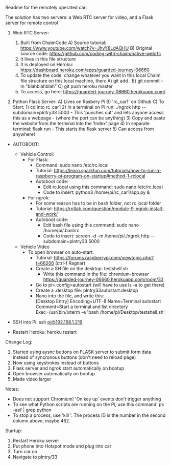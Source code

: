 Readme for the remotely operated car:

The solution has two servers: a Web RTC server for video, and a Flask server for remote control 

1) Web RTC Server: 
    1) Built from ChaimCode
        A) Source tutorial: https://www.youtube.com/watch?v=JhyY8LdAQHU
        B) Original source code: https://github.com/coding-with-chaim/native-webrtc
    2) It lives in this file structure
    3) It is deployed on Heroku: https://dashboard.heroku.com/apps/guarded-journey-06660
    4) To update the code, change whatever you want in this local Chaim file structure on this local machine, then:
        A) git add .
        B) git commit -m "blahblahblah"
        C) git push heroku master
    5) To access, go here: https://guarded-journey-06660.herokuapp.com/

2) Python Flask Server:
    A) Lives on Rasbery Pi
    B) 'rc_car1' on Github
    C) To Start:
        1) cd into rc_car1
        2) In a terminal on Pi run: ./ngrok http --subdomain=plntry33 5000 
            - This 'punches out' and lets anyone access this as a webpage
            - (where the port can be anything)
        3) Copy and paste the website from the terminal into the 'Index' page
        4) In separate terminal: flask run
            - This starts the flask server
        5) Can access from anywhere! 

- AUTOBOOT:
    - Vehicle Control: 
        - For Flask: 
            - Command: sudo nano /etc/rc.local
            - Tutorial: https://learn.sparkfun.com/tutorials/how-to-run-a-raspberry-pi-program-on-startup#method-1-rclocal
            - Autoboot code:
                - Edit rc.local using this command: sudo nano /etc/rc.local
                - Code to insert: python3 /home/pi/rc_car1/app.py &
        - For ngrok:
            - For some reason has to be in bash folder, not rc.local folder
            - Tutorial: https://rntlab.com/question/module-9-ngrok-install-and-work/ 
            - Autoboot code:
                - Edit bash file using this command: sudo nano /home/pi/.bashrc
                - Code to insert: screen -d -m /home/pi/./ngrok http --subdomain=plntry33 5000
    - Vehicle Video
        - To open browser on auto-start:
            - Tutorial: https://forums.raspberrypi.com/viewtopic.php?t=66206 (ctrl-f Ragnar)
            - Create a SH file on the desktop: testshell.sh
                - Write this command in the file: 
                    chromium-browser https://guarded-journey-06660.herokuapp.com/room/33
            - Go to pi>.config>autostart (will have to use ls -a to get there)
            - Create a .desktop file: plntry33autostart.desktop
            - Nano into the file, and write this:  
                [Desktop Entry]
                Encoding=UTF-8
                Name=Terminal autostart
                Comment=Start a terminal and list directory
                Exec=/usr/bin/lxterm -e 'bash /home/pi/Desktop/testshell.sh'


- SSH into Pi: ssh pi@192.168.1.219
- Restart Heroku: heroku restart

Change Log:
1) Started using aysnc buttons on FLASK server to submit form data instead of syncronous buttons (don't need to reload page)
2) Now using keystrokes instead of buttons
3) Flask server and ngrok start automatically on bootup
4) Open browser automatically on bootup
5) Made video larger

Notes:
- Does not support Chromium! 'On key up' events don't trigger anything
- To see what Python scripts are running on the Pi, use this command: ps -aef | grep python
- To stop a process, use 'kill <process ID>'. The process ID is the number in the second column above, maybe 462.

Startup:
1) Restart Heroku server
2) Put phone into Hotspot mode and plug into car
3) Turn car on
4) Navigate to plntry/33

